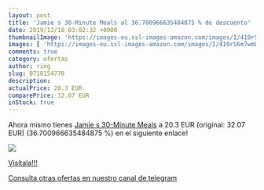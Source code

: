 ```yaml
---
layout: post
title: 'Jamie s 30-Minute Meals al 36.700966635484875 % de descuento'
date: 2019/12/18 03:02:32 +0000
thumbnailImage: 'https://images-eu.ssl-images-amazon.com/images/I/419rS6m7wmL._SL200_.jpg'
images: [ 'https://images-eu.ssl-images-amazon.com/images/I/419rS6m7wmL._SL200_.jpg' ]
comments: true
category: ofertas
author: ring
slug: 0718154770
description:
actualPrice: 20.3 EUR
comparePrice: 32.07 EUR
inStock: true
---
```


Ahora mismo tienes [Jamie s 30-Minute Meals](https://www.amazon.com/dp/0718154770/?tag=redken08-20) a 20.3 EUR (original: 32.07 EUR) (36.700966635484875 %) en el siguiente enlace!

[![](https://images-eu.ssl-images-amazon.com/images/I/419rS6m7wmL._SL200_.jpg)](https://www.amazon.com/dp/0718154770/?tag=redken08-20)

[Visítala!!!](https://www.amazon.com/dp/0718154770/?tag=redken08-20)

[Consulta otras ofertas en nuestro canal de telegram](https://t.me/s/ofertas25)
